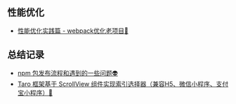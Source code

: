 ## 性能优化
- [性能优化实践篇 - webpack优化老项目🔨](https://github.com/zhangcy1/summary/issues/1)

## 总结记录
- [npm 包发布流程和遇到的一些问题👽](https://github.com/zhangcy1/summary/issues/2)
- [Taro 框架基于 ScrollView 组件实现索引选择器（兼容H5、微信小程序、支付宝小程序）🦞](https://github.com/zhangcy1/summary/issues/3)
